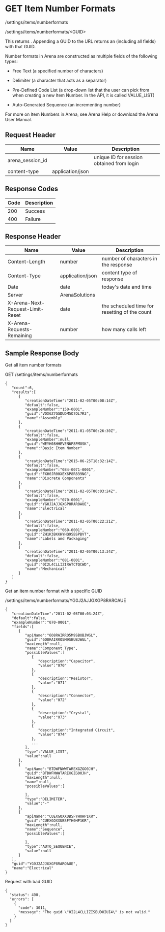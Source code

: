# GET Item Number Formats


/settings/items/numberformats



/settings/items/numberformats/&lt;GUID&gt;

This returns  . Appending a GUID to the URL returns an  \(including all fields\) with that GUID. 

Number formats in Arena are constructed as multiple fields of the following types:

* Free Text \(a specified number of characters\)

* Delimiter \(a character that acts as a separator\)

* Pre\-Defined Code List \(a drop\-down list that the user can pick from when creating a new Item Number. In the API, it is called VALUE_LIST\)

* Auto\-Generated Sequence \(an incrementing number\)


For more on Item Numbers in Arena, see Arena Help or download the Arena User Manual.

## Request Header

| Name | Value | Description |
|  --- |  --- |  --- | 
| arena_session_id |   | unique ID for session obtained from login |
| content\-type | application/json |   |

## Response Codes

| Code | Description |
|  --- |  --- | 
| 200 | Success |
| 400 | Failure |

## Response Header

| Name | Value | Description |
|  --- |  --- |  --- | 
| Content\-Length | number | number of characters in the response |
| Content\-Type | application/json | content type of response |
| Date | date | today's date and time |
| Server | ArenaSolutions |   |
| X\-Arena\-Next\-Request\-Limit\-Reset  | date | the scheduled time for resetting of the count |
| X\-Arena\-Requests\-Remaining  | number | how many calls left |

## Sample Response Body
Get all item number formats





GET /settings/items/numberformats

```
{
   "count":6,
   "results":[
      {
         "creationDateTime":"2011-02-05T00:08:14Z",
         "default":false,
         "exampleNumber":"150-0001",
         "guid":"VDXGZ7GGDUDM5O7OL7R3",
         "name":"Assembly"
      },
      {
         "creationDateTime":"2011-01-05T00:26:30Z",
         "default":false,
         "exampleNumber":null,
         "guid":"WEYH08HHEVEN6P8PM8SK",
         "name":"Basic Item Number"
      },
      {
         "creationDateTime":"2015-06-25T18:32:14Z",
         "default":false,
         "exampleNumber":"084-0071-0001",
         "guid":"FXH0JR00XEX6P8R839NG",
         "name":"Discrete Components"
      },
      {
         "creationDateTime":"2011-02-05T00:03:24Z",
         "default":false,
         "exampleNumber":"070-0001",
         "guid":"YG0J2AJJGXGP8RAROAUE",
         "name":"Electrical"
      },
      {
         "creationDateTime":"2011-02-05T00:22:21Z",
         "default":false,
         "exampleNumber":"060-0001",
         "guid":"ZH1K3BKKHYHQ9SBSPBVT",
         "name":"Labels and Packaging"
      },
      {
         "creationDateTime":"2011-02-05T00:13:34Z",
         "default":false,
         "exampleNumber":"081-0001",
         "guid":"0I2L4CLLIZIRATCTQCWD",
         "name":"Mechanical"
      }
   ]
}
```
Get an item number format with a specific GUID



/settings/items/numberformats/YG0J2AJJGXGP8RAROAUE

```
{
   "creationDateTime":"2011-02-05T00:03:24Z",
   "default":false,
   "exampleNumber":"070-0001",
   "fields":[
      {
         "apiName":"6O8RAIRRO5M9SBUBJWGL",
         "guid":"6O8RAIRRO5M9SBUBJWGL",
         "maxLength":null,
         "name":"Component Type",
         "possibleValues":[
            {
               "description":"Capacitor",
               "value":"070"
            },
            {
               "description":"Resistor",
               "value":"071"
            },
            {
               "description":"Connector",
               "value":"072"
            },
            {
               "description":"Crystal",
               "value":"073"
            },
            {
               "description":"Integrated Circuit",
               "value":"074"
            },
            ...
         ],
         "type":"VALUE_LIST",
         "value":null
      },
      {
         "apiName":"BTDWFNWWTAREXGZGO0JH",
         "guid":"BTDWFNWWTAREXGZGO0JH",
         "maxLength":null,
         "name":null,
         "possibleValues":[

         ],
         "type":"DELIMITER",
         "value":"-"
      },
      {
         "apiName":"CUEXGOXXUBSFYH0HP1KR",
         "guid":"CUEXGOXXUBSFYH0HP1KR",
         "maxLength":null,
         "name":"Sequence",
         "possibleValues":[

         ],
         "type":"AUTO_SEQUENCE",
         "value":null
      }
   ],
   "guid":"YG0J2AJJGXGP8RAROAUE",
   "name":"Electrical"
}
```
Request with bad GUID

```
{
  "status": 400,
  "errors": [
    {
      "code": 3011,
      "message": "The guid \"0I2L4CLLIZISBUDUIUI4\" is not valid."
    }
  ]
}
```

